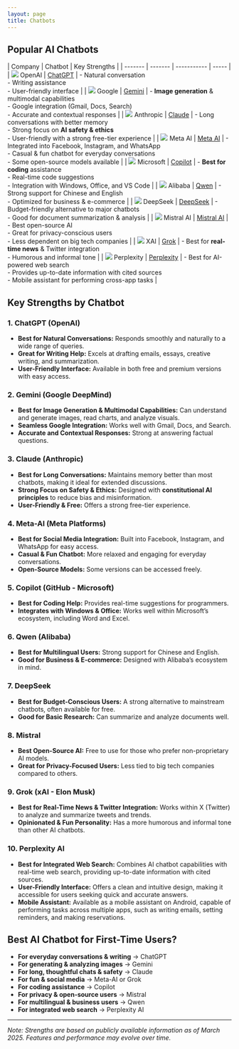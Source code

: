 ```yaml
---
layout: page
title: Chatbots
---
```


<style>
    .post table { font-size: 120%; }
    .post tr td:first-of-type { display: flex; align-items: center; height: 85px; }
    .post tr td:first-of-type img { width: 1.4em; height: unset; margin-right: .5em; }
    .post tr td:nth-of-type(2) { vertical-align: middle; }
</style>

## Popular AI Chatbots

| Company | Chatbot | Key Strengths |
| ------- | ------- | ----------- | ----- |
| ![](/static/images/logos/openai.svg) OpenAI | <a href="https://chatgpt.com" target="_blank">ChatGPT</a> | - Natural conversation<br/> - Writing assistance<br/> - User-friendly interface |
| ![](/static/images/logos/gemini.svg) Google | <a href="https://gemini.google.com/app" target="_blank">Gemini</a> | - **Image generation** & multimodal capabilities<br/> - Google integration (Gmail, Docs, Search)<br/> - Accurate and contextual responses |
| ![](/static/images/logos/claude.svg) Anthropic | <a href="" target="_blank">Claude</a> | - Long conversations with better memory<br/> - Strong focus on **AI safety & ethics**<br/> - User-friendly with a strong free-tier experience |
| ![](/static/images/logos/meta-ai.png) Meta AI | <a href="https://www.meta.ai" target="_blank">Meta AI</a> | - Integrated into Facebook, Instagram, and WhatsApp<br/> - Casual & fun chatbot for everyday conversations<br/> - Some open-source models available |
| ![](/static/images/logos/copilot.svg) Microsoft | <a href="https://copilot.microsoft.com" target="_blank">Copilot</a> | - **Best for coding** assistance<br/> - Real-time code suggestions<br/> - Integration with Windows, Office, and VS Code |
| ![](/static/images/logos/qwen.png) Alibaba | <a href="https://chat.qwenlm.ai" target="_blank">Qwen</a> | - Strong support for Chinese and English<br/> - Optimized for business & e-commerce |
| ![](/static/images/logos/deepseek.png) DeepSeek | <a href="https://chat.deepseek.com" target="_blank">DeepSeek</a> | - Budget-friendly alternative to major chatbots<br/> - Good for document summarization & analysis |
| ![](/static/images/logos/mistral.svg) Mistral AI | <a href="https://chat.mistral.ai/chat" target="_blank">Mistral AI</a> | - Best open-source AI<br/> - Great for privacy-conscious users<br/> - Less dependent on big tech companies |
| ![](/static/images/logos/xai.svg) XAI | <a href="https://grok.com" target="_blank">Grok</a> | - Best for **real-time news** & Twitter integration<br/> - Humorous and informal tone |
| ![](/static/images/logos/perplexity.png) Perplexity | <a href="https://www.perplexity.ai" target="_blank">Perplexity</a> | - Best for AI-powered web search<br/> - Provides up-to-date information with cited sources<br/> - Mobile assistant for performing cross-app tasks |

## **Key Strengths by Chatbot**  

### **1. ChatGPT (OpenAI)**
- **Best for Natural Conversations:** Responds smoothly and naturally to a wide range of queries.  
- **Great for Writing Help:** Excels at drafting emails, essays, creative writing, and summarization.  
- **User-Friendly Interface:** Available in both free and premium versions with easy access.  

### **2. Gemini (Google DeepMind)**
- **Best for Image Generation & Multimodal Capabilities:** Can understand and generate images, read charts, and analyze visuals.  
- **Seamless Google Integration:** Works well with Gmail, Docs, and Search.  
- **Accurate and Contextual Responses:** Strong at answering factual questions.  

### **3. Claude (Anthropic)**
- **Best for Long Conversations:** Maintains memory better than most chatbots, making it ideal for extended discussions.  
- **Strong Focus on Safety & Ethics:** Designed with **constitutional AI principles** to reduce bias and misinformation.  
- **User-Friendly & Free:** Offers a strong free-tier experience.  

### **4. Meta-AI (Meta Platforms)**
- **Best for Social Media Integration:** Built into Facebook, Instagram, and WhatsApp for easy access.  
- **Casual & Fun Chatbot:** More relaxed and engaging for everyday conversations.  
- **Open-Source Models:** Some versions can be accessed freely.  

### **5. Copilot (GitHub - Microsoft)**
- **Best for Coding Help:** Provides real-time suggestions for programmers.  
- **Integrates with Windows & Office:** Works well within Microsoft’s ecosystem, including Word and Excel.  

### **6. Qwen (Alibaba)**
- **Best for Multilingual Users:** Strong support for Chinese and English.  
- **Good for Business & E-commerce:** Designed with Alibaba’s ecosystem in mind.  

### **7. DeepSeek**
- **Best for Budget-Conscious Users:** A strong alternative to mainstream chatbots, often available for free.  
- **Good for Basic Research:** Can summarize and analyze documents well.  

### **8. Mistral**
- **Best Open-Source AI:** Free to use for those who prefer non-proprietary AI models.  
- **Great for Privacy-Focused Users:** Less tied to big tech companies compared to others.  

### **9. Grok (xAI - Elon Musk)**
- **Best for Real-Time News & Twitter Integration:** Works within X (Twitter) to analyze and summarize tweets and trends.  
- **Opinionated & Fun Personality:** Has a more humorous and informal tone than other AI chatbots.  

### **10. Perplexity AI**
- **Best for Integrated Web Search:** Combines AI chatbot capabilities with real-time web search, providing up-to-date information with cited sources.  
- **User-Friendly Interface:** Offers a clean and intuitive design, making it accessible for users seeking quick and accurate answers.  
- **Mobile Assistant:** Available as a mobile assistant on Android, capable of performing tasks across multiple apps, such as writing emails, setting reminders, and making reservations.  

## **Best AI Chatbot for First-Time Users?**  
- **For everyday conversations & writing** → ChatGPT  
- **For generating & analyzing images** → Gemini  
- **For long, thoughtful chats & safety** → Claude  
- **For fun & social media** → Meta-AI or Grok  
- **For coding assistance** → Copilot  
- **For privacy & open-source users** → Mistral  
- **For multilingual & business users** → Qwen  
- **For integrated web search** → Perplexity AI  

---

*Note: Strengths are based on publicly available information as of March 2025. Features and performance may evolve over time.* 